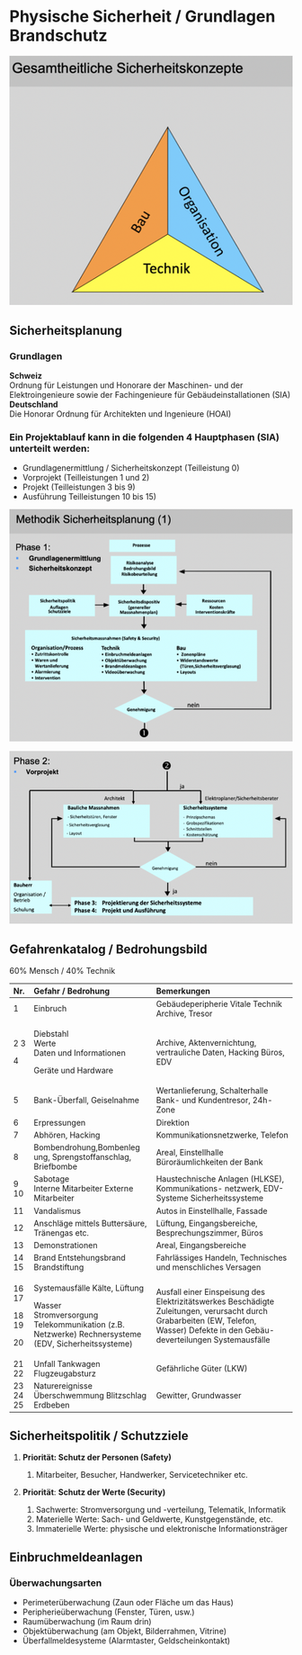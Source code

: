 # Physische Sicherheit / Grundlagen Brandschutz

![](../.gitbook/assets/image%20%28128%29.png)

## Sicherheitsplanung

### **Grundlagen**

**Schweiz**  
Ordnung für Leistungen und Honorare der Maschinen- und der Elektroingenieure sowie der Fachingenieure für Gebäudeinstallationen \(SIA\)  
**Deutschland**  
Die Honorar Ordnung für Architekten und Ingenieure \(HOAI\)

### **Ein Projektablauf kann in die folgenden 4 Hauptphasen \(SIA\) unterteilt werden:**

* Grundlagenermittlung / Sicherheitskonzept \(Teilleistung 0\)
* Vorprojekt \(Teilleistungen 1 und 2\)
* Projekt \(Teilleistungen 3 bis 9\)
* Ausführung Teilleistungen 10 bis 15\)

![](../.gitbook/assets/image%20%28123%29.png)

![](../.gitbook/assets/image%20%28122%29.png)

## Gefahrenkatalog / Bedrohungsbild

60% Mensch / 40% Technik

<table>
  <thead>
    <tr>
      <th style="text-align:left">Nr.</th>
      <th style="text-align:left">Gefahr / Bedrohung</th>
      <th style="text-align:left">Bemerkungen</th>
    </tr>
  </thead>
  <tbody>
    <tr>
      <td style="text-align:left">1</td>
      <td style="text-align:left">Einbruch</td>
      <td style="text-align:left">Geba&#x308;udeperipherie Vitale Technik Archive, Tresor</td>
    </tr>
    <tr>
      <td style="text-align:left">
        <p>2 3</p>
        <p>4</p>
      </td>
      <td style="text-align:left">
        <p>Diebstahl
          <br />Werte
          <br />Daten und Informationen</p>
        <p>Gera&#x308;te und Hardware</p>
      </td>
      <td style="text-align:left">Archive, Aktenvernichtung, vertrauliche Daten, Hacking Bu&#x308;ros, EDV</td>
    </tr>
    <tr>
      <td style="text-align:left">5</td>
      <td style="text-align:left">Bank-U&#x308;berfall, Geiselnahme</td>
      <td style="text-align:left">Wertanlieferung, Schalterhalle Bank- und Kundentresor, 24h-Zone</td>
    </tr>
    <tr>
      <td style="text-align:left">6</td>
      <td style="text-align:left">Erpressungen</td>
      <td style="text-align:left">Direktion</td>
    </tr>
    <tr>
      <td style="text-align:left">7</td>
      <td style="text-align:left">Abho&#x308;ren, Hacking</td>
      <td style="text-align:left">Kommunikationsnetzwerke, Telefon</td>
    </tr>
    <tr>
      <td style="text-align:left">8</td>
      <td style="text-align:left">Bombendrohung,Bombenleg ung, Sprengstoffanschlag, Briefbombe</td>
      <td style="text-align:left">Areal, Einstellhalle Bu&#x308;rora&#x308;umlichkeiten der Bank</td>
    </tr>
    <tr>
      <td style="text-align:left">9 10</td>
      <td style="text-align:left">Sabotage
        <br />Interne Mitarbeiter Externe Mitarbeiter</td>
      <td style="text-align:left">Haustechnische Anlagen (HLKSE), Kommunikations- netzwerk, EDV-Systeme
        Sicherheitssysteme</td>
    </tr>
    <tr>
      <td style="text-align:left">11</td>
      <td style="text-align:left">Vandalismus</td>
      <td style="text-align:left">Autos in Einstellhalle, Fassade</td>
    </tr>
    <tr>
      <td style="text-align:left">12</td>
      <td style="text-align:left">Anschla&#x308;ge mittels Buttersa&#x308;ure, Tra&#x308;nengas etc.</td>
      <td
      style="text-align:left">Lu&#x308;ftung, Eingangsbereiche, Besprechungszimmer, Bu&#x308;ros</td>
    </tr>
    <tr>
      <td style="text-align:left">13</td>
      <td style="text-align:left">Demonstrationen</td>
      <td style="text-align:left">Areal, Eingangsbereiche</td>
    </tr>
    <tr>
      <td style="text-align:left">14 15</td>
      <td style="text-align:left">Brand Entstehungsbrand Brandstiftung</td>
      <td style="text-align:left">Fahrla&#x308;ssiges Handeln, Technisches und menschliches Versagen</td>
    </tr>
    <tr>
      <td style="text-align:left">
        <p>16 17</p>
        <p>18 19</p>
        <p>20</p>
      </td>
      <td style="text-align:left">
        <p>Systemausfa&#x308;lle Ka&#x308;lte, Lu&#x308;ftung</p>
        <p>Wasser
          <br />Stromversorgung Telekommunikation (z.B. Netzwerke) Rechnersysteme
          <br />(EDV, Sicherheitssysteme)</p>
      </td>
      <td style="text-align:left">Ausfall einer Einspeisung des Elektrizita&#x308;tswerkes Bescha&#x308;digte
        Zuleitungen, verursacht durch Grabarbeiten (EW, Telefon, Wasser) Defekte
        in den Geba&#x308;u- deverteilungen Systemausfa&#x308;lle</td>
    </tr>
    <tr>
      <td style="text-align:left">21 22</td>
      <td style="text-align:left">Unfall Tankwagen Flugzeugabsturz</td>
      <td style="text-align:left">Gefa&#x308;hrliche Gu&#x308;ter (LKW)</td>
    </tr>
    <tr>
      <td style="text-align:left">23 24 25</td>
      <td style="text-align:left">Naturereignisse U&#x308;berschwemmung Blitzschlag Erdbeben</td>
      <td style="text-align:left">Gewitter, Grundwasser</td>
    </tr>
  </tbody>
</table>

## Sicherheitspolitik / Schutzziele

1. **Priorität: Schutz der Personen \(Safety\)**

   1. Mitarbeiter, Besucher, Handwerker, Servicetechniker etc.

2. **Priorität**: **Schutz der Werte \(Security\)**
   1. Sachwerte: Stromversorgung und -verteilung, Telematik, Informatik
   2. Materielle Werte: Sach- und Geldwerte, Kunstgegenstände, etc.
   3. Immaterielle Werte: physische und elektronische Informationsträger



## Einbruchmeldeanlagen

### **Überwachungsarten**

* Perimeterüberwachung \(Zaun oder Fläche um das Haus\)
* Peripherieüberwachung \(Fenster, Türen, usw.\)
* Raumüberwachung \(im Raum drin\)
* Objektüberwachung \(am Objekt, Bilderrahmen, Vitrine\)
* Überfallmeldesysteme \(Alarmtaster, Geldscheinkontakt\)

